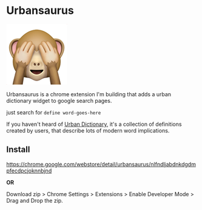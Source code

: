 # Urbansaurus

![see no evil](icon.png)

Urbansaurus is a chrome extension I'm building that adds a urban dictionary widget to google search pages.

just search for `define word-goes-here`

If you haven't heard of [Urban Dictionary](http://www.urbandictionary.com/), it's a collection of definitions created by users, that describe lots of modern word implications.

## Install

https://chrome.google.com/webstore/detail/urbansaurus/nlfndljabdnkdgdmpfecdpcjoknnbjnd

**OR**

Download zip > Chrome Settings > Extensions > Enable Developer Mode > Drag and Drop the zip.
